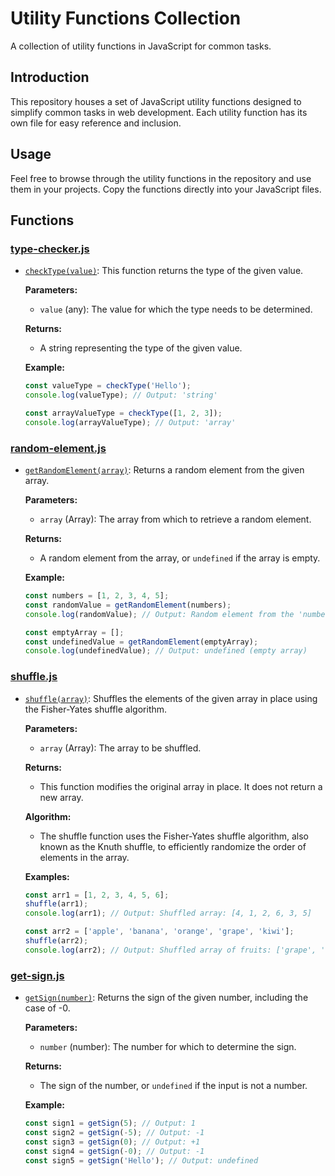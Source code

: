 # Utility Functions Collection

A collection of utility functions in JavaScript for common tasks.

## Introduction

This repository houses a set of JavaScript utility functions designed to simplify common tasks in web development. Each utility function has its own file for easy reference and inclusion.

## Usage

Feel free to browse through the utility functions in the repository and use them in your projects. Copy the functions directly into your JavaScript files.

## Functions

### [type-checker.js](type-checker.js)
- [`checkType(value)`](type-checker.js#L1): This function returns the type of the given value.

  **Parameters:**
  - `value` (any): The value for which the type needs to be determined.

  **Returns:**
  - A string representing the type of the given value.

  **Example:**
  ```javascript
  const valueType = checkType('Hello');
  console.log(valueType); // Output: 'string'

  const arrayValueType = checkType([1, 2, 3]);
  console.log(arrayValueType); // Output: 'array'
  
### [random-element.js](random-element.js)
- [`getRandomElement(array)`](random-element.js#L1): Returns a random element from the given array.

  **Parameters:**
  - `array` (Array): The array from which to retrieve a random element.

  **Returns:**
  - A random element from the array, or `undefined` if the array is empty.

  **Example:**
  ```javascript
  const numbers = [1, 2, 3, 4, 5];
  const randomValue = getRandomElement(numbers);
  console.log(randomValue); // Output: Random element from the 'numbers' array

  const emptyArray = [];
  const undefinedValue = getRandomElement(emptyArray);
  console.log(undefinedValue); // Output: undefined (empty array)

### [shuffle.js](shuffle.js)
- [`shuffle(array)`](shuffle.js#L1): Shuffles the elements of the given array in place using the Fisher-Yates shuffle algorithm.

  **Parameters:**
  - `array` (Array): The array to be shuffled.

  **Returns:**
  - This function modifies the original array in place. It does not return a new array.

  **Algorithm:**
  - The shuffle function uses the Fisher-Yates shuffle algorithm, also known as the Knuth shuffle, to efficiently randomize the order of elements in the array.

  **Examples:**
  ```javascript
  const arr1 = [1, 2, 3, 4, 5, 6];
  shuffle(arr1);
  console.log(arr1); // Output: Shuffled array: [4, 1, 2, 6, 3, 5]

  const arr2 = ['apple', 'banana', 'orange', 'grape', 'kiwi'];
  shuffle(arr2);
  console.log(arr2); // Output: Shuffled array of fruits: ['grape', 'kiwi', 'banana', 'orange', 'apple']

### [get-sign.js](get-sign.js)
- [`getSign(number)`](get-sign.js#L1): Returns the sign of the given number, including the case of -0.

  **Parameters:**
  - `number` (number): The number for which to determine the sign.

  **Returns:**
  - The sign of the number, or `undefined` if the input is not a number.

  **Example:**
  ```javascript
  const sign1 = getSign(5); // Output: 1
  const sign2 = getSign(-5); // Output: -1
  const sign3 = getSign(0); // Output: +1
  const sign4 = getSign(-0); // Output: -1
  const sign5 = getSign('Hello'); // Output: undefined


